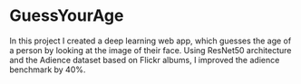 # GuessYourAge

In this project I created a deep learning web app, which guesses the age of a person by looking at the image of their face.
Using ResNet50 architecture and the Adience dataset based on Flickr albums, I improved the adience benchmark by 40%.
